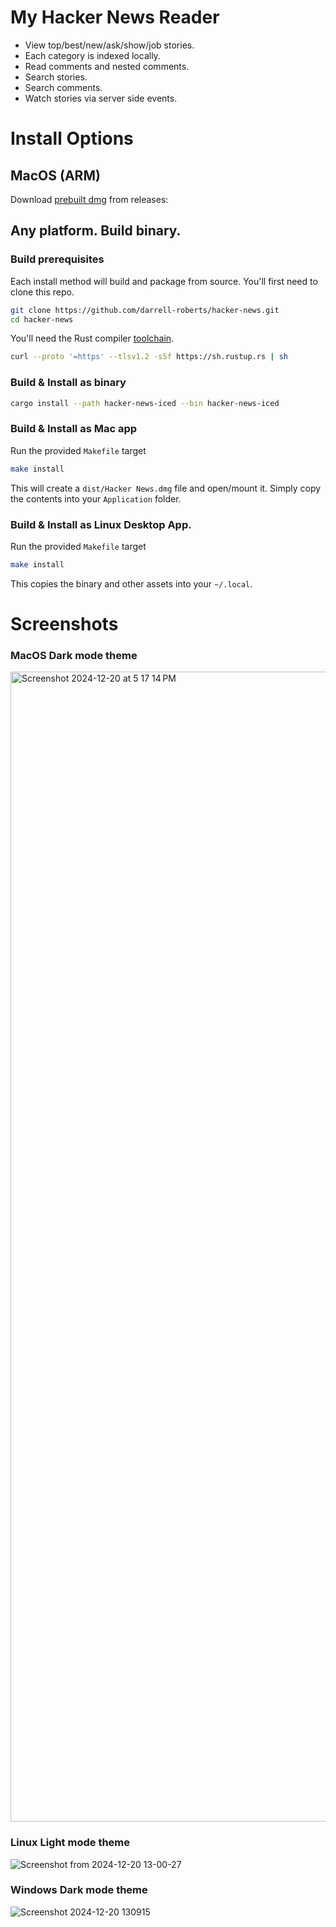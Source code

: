 # My Hacker News Reader
- View top/best/new/ask/show/job stories.
- Each category is indexed locally.
- Read comments and nested comments.
- Search stories.
- Search comments.
- Watch stories via server side events.

# Install Options
## MacOS (ARM)
Download [prebuilt dmg](https://github.com/darrell-roberts/hacker-news/releases) from releases: 

## Any platform. Build binary.

### Build prerequisites
Each install method will build and package from source. You'll first need to clone this repo.

```bash
git clone https://github.com/darrell-roberts/hacker-news.git
cd hacker-news
```

You'll need the Rust compiler [toolchain](https://rustup.rs/).

```bash
curl --proto '=https' --tlsv1.2 -sSf https://sh.rustup.rs | sh
```

### Build & Install as binary

```bash
cargo install --path hacker-news-iced --bin hacker-news-iced
```
### Build & Install as Mac app
Run the provided `Makefile` target

```bash
make install
```

This will create a `dist/Hacker News.dmg` file and open/mount it. Simply copy the contents into your `Application` folder.

### Build & Install as Linux Desktop App.
Run the provided `Makefile` target

```bash
make install
```

This copies the binary and other assets into your `~/.local`.

# Screenshots
### MacOS Dark mode theme
<img width="1840" alt="Screenshot 2024-12-20 at 5 17 14 PM" src="https://github.com/user-attachments/assets/30d5d7e2-645d-4838-8e9e-b073d1c0745e" />

### Linux Light mode theme
![Screenshot from 2024-12-20 13-00-27](https://github.com/user-attachments/assets/1340c952-ec0c-4fb7-b5f9-368cd3aa326d)

### Windows Dark mode theme
![Screenshot 2024-12-20 130915](https://github.com/user-attachments/assets/8477397a-dc70-4861-ab8c-4eaf6d2dfc54)




